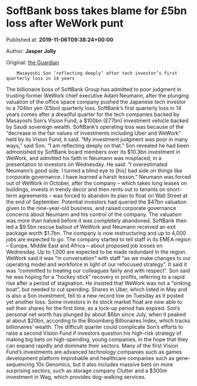 
# SoftBank boss takes blame for £5bn loss after WeWork punt

Published at: **2019-11-06T09:38:24+00:00**

Author: **Jasper Jolly**

Original: [the Guardian](https://www.theguardian.com/business/2019/nov/06/japanese-tech-investor-softbank-hit-by-huge-quarterly-loss-wework-uber)


        Masayoshi Son ‘reflecting deeply’ after tech investor’s first quarterly loss in 14 years
      
The billionaire boss of SoftBank Group has admitted to poor judgment in trusting former WeWork chief executive Adam Neumann, after the plunging valuation of the office space company pushed the Japanese tech investor to a 704bn yen (£5bn) quarterly loss.
SoftBank’s first quarterly loss in 14 years comes after a dreadful quarter for the tech companies backed by Masayoshi Son’s Vision Fund, a $100bn (£77bn) investment vehicle backed by Saudi sovereign wealth.
SoftBank’s operating loss was because of the “decrease in the fair values of investments including Uber and WeWork” held by its Vision Fund, it said.
“My investment judgment was poor in many ways,” said Son. “I am reflecting deeply on that.”
Son revealed he had been admonished by SoftBank board members over its $10.3bn investment in WeWork, and admitted his faith in Neumann was misplaced, in a presentation to investors on Wednesday.
He said: “I overestimated Neumann’s good side. I turned a blind eye to [his] bad side on things like corporate governance. I have learned a harsh lesson.”
Neumann was forced out of WeWork in October, after the company – which takes long leases on buildings, invests in trendy decor and then rents out to tenants on short-term agreements – was forced to abandon its plan to float on Wall Street at the end of September.
Potential investors had queried the $47bn valuation given to the nine-year-old business, and raised corporate governance concerns about Neumann and his control of the company. The valuation was more than halved before it was completely abandoned. SoftBank then led a $9.5bn rescue bailout of WeWork and Neumann received an exit package worth $1.7bn.
The company is now restructuring and up to 4,000 jobs are expected to go. The company started to tell staff in its EMEA region – Europe, Middle East and Africa – about proposed job losses on Wednesday. Up to 1,000 are expected to be made redundant in the region.
WeWork said it was “in conversation” with staff “as we make changes to our operating model and workforce in light of our refocused strategy”. It said it was “committed to treating our colleagues fairly and with respect”.
Son said he was hoping for a “hockey stick” recovery in profits, referring to a rapid rise after a period of stagnation. He insisted that WeWork was not a “sinking boat”, but needed to cut spending.
Shares in Uber, which listed in May and is also a Son investment, fell to a new record low on Tuesday as it posted yet another loss. Some investors in its stock market float are now able to sell their shares for the first time, as a lock-up period has expired.
Son’s personal net worth has plunged by about $6bn since July, when it peaked at about $20bn, according to the Bloomberg Billionaires Index, which tracks billionaires’ wealth.
The difficult quarter could complicate Son’s efforts to raise a second Vision Fund if investors question his high-risk strategy of making big bets on high-spending, young companies, in the hope that they can expand rapidly and dominate their sectors.
Many of the first Vision Fund’s investments are advanced technology companies such as games development platform Improbable and healthcare companies such as gene-sequencing 10x Genomics, but it also includes massive bets on more surprising sectors, such as storage company Clutter and a $300m investment in Wag, which provides dog-walking services.
